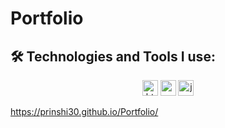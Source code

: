 # Portfolio
  ## 🛠️ Technologies and Tools I use:
<p align= center>
<img alt="html5" src="https://img.shields.io/badge/HTML5-E34F26?style=for-the-badge&logo=html5&logoColor=white" height="25px"/>
<img alt="css" src="https://img.shields.io/badge/CSS3-1572B6?style=for-the-badge&logo=css3&logoColor=white" height="25px"/>
<img alt="javascript" src="https://img.shields.io/badge/JavaScript-323330?style=for-the-badge&logo=javascript&logoColor=F7DF1E" height="25px"/>
</p>


https://prinshi30.github.io/Portfolio/
